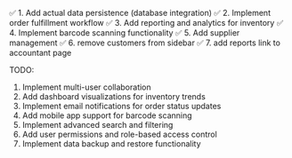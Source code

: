
✅ 1. Add actual data persistence (database integration)
✅ 2. Implement order fulfillment workflow
✅ 3. Add reporting and analytics for inventory
✅ 4. Implement barcode scanning functionality
✅ 5. Add supplier management
✅ 6. remove customers from sidebar
✅ 7. add reports link to accountant page

TODO:
1. Implement multi-user collaboration
2. Add dashboard visualizations for inventory trends
3. Implement email notifications for order status updates
4. Add mobile app support for barcode scanning
5. Implement advanced search and filtering
6. Add user permissions and role-based access control
7. Implement data backup and restore functionality
